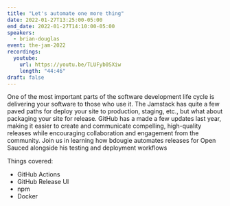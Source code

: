 ```yaml
---
title: "Let's automate one more thing"
date: 2022-01-27T13:25:00-05:00
end_date: 2022-01-27T14:10:00-05:00
speakers:
  - brian-douglas
event: the-jam-2022
recordings:
  youtube:
    url: https://youtu.be/TLUFyb0SXiw
    length: "44:46"
draft: false
---
```


One of the most important parts of the software development life cycle is delivering your software to those who use it. The Jamstack has quite a few paved paths for deploy your site to production, staging, etc., but what about packaging your site for release. GitHub has a made a few updates last year, making it easier to create and communicate compelling, high-quality releases while encouraging collaboration and engagement from the community.
Join us in learning how bdougie automates releases for Open Sauced alongside his testing and deployment workflows

Things covered:

- GitHub Actions
- GitHub Release UI
- npm
- Docker
